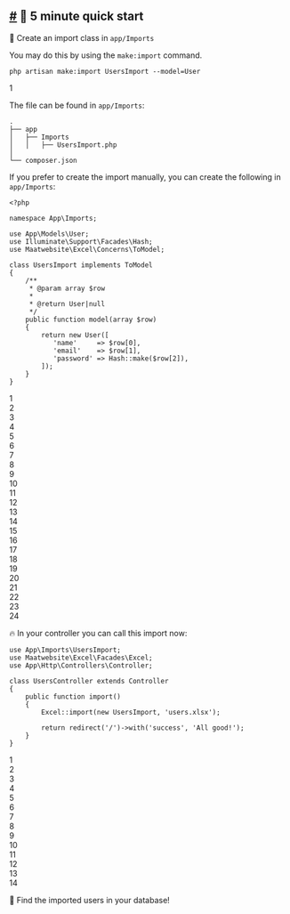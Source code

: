 [#](#_5-minute-quick-start) 🚀 5 minute quick start
---------------------------------------------------

💪 Create an import class in `app/Imports`

You may do this by using the `make:import` command.

    php artisan make:import UsersImport --model=User
    

1  

The file can be found in `app/Imports`:

    .
    ├── app
    │   ├── Imports
    │   │   ├── UsersImport.php
    │ 
    └── composer.json
    

If you prefer to create the import manually, you can create the following in `app/Imports`:

    <?php
    
    namespace App\Imports;
    
    use App\Models\User;
    use Illuminate\Support\Facades\Hash;
    use Maatwebsite\Excel\Concerns\ToModel;
    
    class UsersImport implements ToModel
    {
        /**
         * @param array $row
         *
         * @return User|null
         */
        public function model(array $row)
        {
            return new User([
               'name'     => $row[0],
               'email'    => $row[1], 
               'password' => Hash::make($row[2]),
            ]);
        }
    }
    

1  
2  
3  
4  
5  
6  
7  
8  
9  
10  
11  
12  
13  
14  
15  
16  
17  
18  
19  
20  
21  
22  
23  
24  

🔥 In your controller you can call this import now:

    
    use App\Imports\UsersImport;
    use Maatwebsite\Excel\Facades\Excel;
    use App\Http\Controllers\Controller;
    
    class UsersController extends Controller 
    {
        public function import() 
        {
            Excel::import(new UsersImport, 'users.xlsx');
            
            return redirect('/')->with('success', 'All good!');
        }
    }
    

1  
2  
3  
4  
5  
6  
7  
8  
9  
10  
11  
12  
13  
14  

📄 Find the imported users in your database!